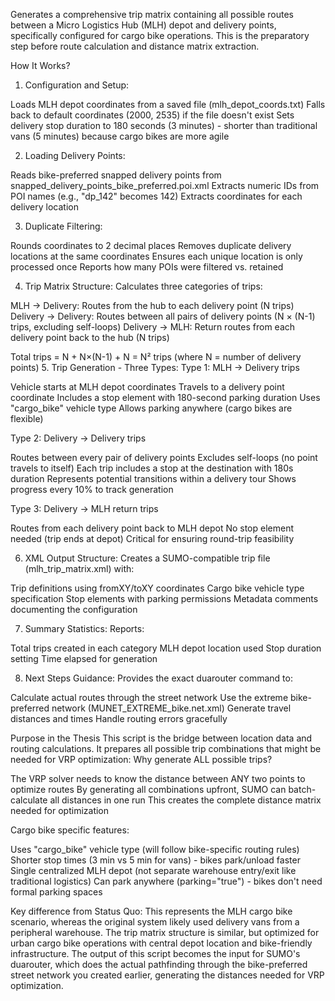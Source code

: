 Generates a comprehensive trip matrix containing all possible routes between a Micro Logistics Hub (MLH) depot and delivery points, specifically configured for cargo bike operations. This is the preparatory step before route calculation and distance matrix extraction.

How It Works?

1. Configuration and Setup:

Loads MLH depot coordinates from a saved file (mlh_depot_coords.txt)
Falls back to default coordinates (2000, 2535) if the file doesn't exist
Sets delivery stop duration to 180 seconds (3 minutes) - shorter than traditional vans (5 minutes) because cargo bikes are more agile

2. Loading Delivery Points:

Reads bike-preferred snapped delivery points from snapped_delivery_points_bike_preferred.poi.xml
Extracts numeric IDs from POI names (e.g., "dp_142" becomes 142)
Extracts coordinates for each delivery location

3. Duplicate Filtering:

Rounds coordinates to 2 decimal places
Removes duplicate delivery locations at the same coordinates
Ensures each unique location is only processed once
Reports how many POIs were filtered vs. retained

4. Trip Matrix Structure:
Calculates three categories of trips:

MLH → Delivery: Routes from the hub to each delivery point (N trips)
Delivery → Delivery: Routes between all pairs of delivery points (N × (N-1) trips, excluding self-loops)
Delivery → MLH: Return routes from each delivery point back to the hub (N trips)

Total trips = N + N×(N-1) + N = N² trips (where N = number of delivery points)
5. Trip Generation - Three Types:
Type 1: MLH → Delivery trips

Vehicle starts at MLH depot coordinates
Travels to a delivery point coordinate
Includes a stop element with 180-second parking duration
Uses "cargo_bike" vehicle type
Allows parking anywhere (cargo bikes are flexible)

Type 2: Delivery → Delivery trips

Routes between every pair of delivery points
Excludes self-loops (no point travels to itself)
Each trip includes a stop at the destination with 180s duration
Represents potential transitions within a delivery tour
Shows progress every 10% to track generation

Type 3: Delivery → MLH return trips

Routes from each delivery point back to MLH depot
No stop element needed (trip ends at depot)
Critical for ensuring round-trip feasibility

6. XML Output Structure:
Creates a SUMO-compatible trip file (mlh_trip_matrix.xml) with:

Trip definitions using fromXY/toXY coordinates
Cargo bike vehicle type specification
Stop elements with parking permissions
Metadata comments documenting the configuration

7. Summary Statistics:
Reports:

Total trips created in each category
MLH depot location used
Stop duration setting
Time elapsed for generation

8. Next Steps Guidance:
Provides the exact duarouter command to:

Calculate actual routes through the street network
Use the extreme bike-preferred network (MUNET_EXTREME_bike.net.xml)
Generate travel distances and times
Handle routing errors gracefully

Purpose in the  Thesis
This script is the bridge between location data and routing calculations. It prepares all possible trip combinations that might be needed for VRP optimization:
Why generate ALL possible trips?

The VRP solver needs to know the distance between ANY two points to optimize routes
By generating all combinations upfront, SUMO can batch-calculate all distances in one run
This creates the complete distance matrix needed for optimization

Cargo bike specific features:

Uses "cargo_bike" vehicle type (will follow bike-specific routing rules)
Shorter stop times (3 min vs 5 min for vans) - bikes park/unload faster
Single centralized MLH depot (not separate warehouse entry/exit like traditional logistics)
Can park anywhere (parking="true") - bikes don't need formal parking spaces

Key difference from Status Quo:
This represents the MLH cargo bike scenario, whereas the original system likely used delivery vans from a peripheral warehouse. The trip matrix structure is similar, but optimized for urban cargo bike operations with central depot location and bike-friendly infrastructure.
The output of this script becomes the input for SUMO's duarouter, which does the actual pathfinding through the bike-preferred street network you created earlier, generating the distances needed for VRP optimization.
